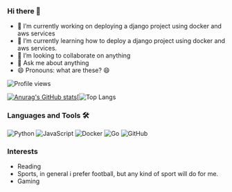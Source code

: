 ### Hi there 👋

- 🔭 I’m currently working on deploying a django project using docker and aws services
- 🌱 I’m currently learning how to deploy a django project using docker and aws services.
- 👯 I’m looking to collaborate on anything
- 💬 Ask me about anything
- 😄 Pronouns: what are these? :smile:

![Profile views](https://gpvc.arturio.dev/allexpy)


[![Anurag's GitHub stats](https://github-readme-stats.vercel.app/api?username=allexpy&show_icons=true&bg_color=30,e96443,904e95&title_color=fff&text_color=fff&icon_color=fff)](https://github.com/anuraghazra/github-readme-stats)[![Top Langs](https://github-readme-stats.vercel.app/api/top-langs/?username=allexpy&layout=compact&theme=radical)

### Languages and Tools 🛠 

![Python](http://img.shields.io/badge/-Python-3776AB?style=flat-square&logo=python&logoColor=ffffff)
![JavaScript](https://img.shields.io/badge/-JavaScript-%23F7DF1C?style=flat-square&logo=javascript&logoColor=000000&labelColor=%23F7DF1C&color=%23FFCE5A)
![Docker](https://img.shields.io/badge/-Docker-%23F7DF1C?style=flat-square&logo=docker&logoColor=FFFFFF&labelColor=0093FF&color=0093FF)
![Go](https://img.shields.io/badge/-Go-%23F7DF1C?style=flat-square&logo=go&logoColor=FFFFFF&labelColor=98E9FF&color=98E9FF)
![GitHub](https://img.shields.io/badge/-GitHub-181717?style=flat-square&logo=github)
<br/>

### Interests

- Reading
- Sports, in general i prefer football, but any kind of sport will do for me.
- Gaming
